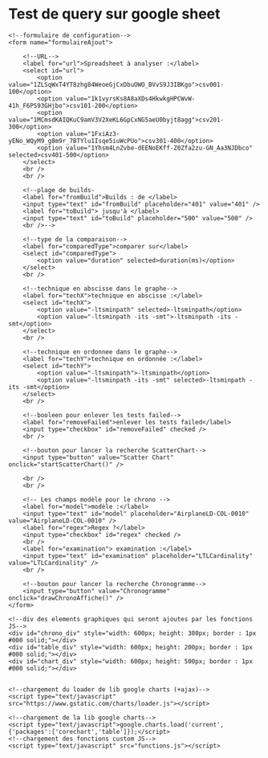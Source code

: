 # Test de query sur google sheet

<html>
<body>

	<!--formulaire de configuration-->
	<form name="formulaireAjout">
		
		<!--URL-->
		<label for="url">Spreadsheet à analyser :</label>
		<select id="url">
			<option value="1ZLSqWxT4YT8zhg84WeoeGjCxDbuOWO_BVvS9J3IBKgo">csv001-100</option>
			<option value="1k1vyrsKs8A8aXDs4HkwkgHPCWvW-41h_F6PS93GHjbo">csv101-200</option>
			<option value="1MCmsdKAIQKuC9amV3V2XeKL6GpCxNG5aeU0byjt8agg">csv201-300</option>
			<option value="1FxiAz3-yENo_WQyM9_g8m9r_7BTYlu1Isqe5iuWcPUo">csv301-400</option>
			<option value="1Yhsm4LnZvbe-dEENoEKff-Z0Zfa2zu-GN_Aa3NJDbco" selected>csv401-500</option>
		</select>
		<br />
		<br />
		
		<!--plage de builds-
		<label for="fromBuild">Builds : de </label>
		<input type="text" id="fromBuild" placeholder="401" value="401" />
		<label for="toBuild"> jusqu'à </label>
		<input type="text" id="toBuild" placeholder="500" value="500" />
		<br />-->
		
		<!--type de la comparaison-->
		<label for="comparedType">comparer sur</label>
		<select id="comparedType">
			<option value="duration" selected>duration(ms)</option>
		</select>
		<br />
		
		<!--technique en abscisse dans le graphe-->
		<label for="techX">technique en abscisse :</label>
		<select id="techX">
			<option value="-ltsminpath" selected>-ltsminpath</option>
			<option value="-ltsminpath -its -smt">-ltsminpath -its -smt</option>
		</select>
		<br />
		
		<!--technique en ordonnee dans le graphe-->
		<label for="techY">technique en ordonnée :</label>
		<select id="techY">
			<option value="-ltsminpath">-ltsminpath</option>
			<option value="-ltsminpath -its -smt" selected>-ltsminpath -its -smt</option>
		</select>
		<br />
		
		<!--booleen pour enlever les tests failed-->
		<label for="removeFailed">enlever les tests failed</label>
		<input type="checkbox" id="removeFailed" checked />
		<br />
		
		<!--bouton pour lancer la recherche ScatterChart-->
		<input type="button" value="Scatter Chart" onclick="startScatterChart()" /> 

		<br />
		<br />
		
		<!-- Les champs modèle pour le chrono -->
		<label for="model">modèle :</label>
		<input type="text" id="model" placeholder="AirplaneLD-COL-0010" value="AirplaneLD-COL-0010" />
		<label for="regex">Regex ?</label>
		<input type="checkbox" id="regex" checked />
		<br />
		<label for="examination"> examination :</label>
		<input type="text" id="examination" placeholder="LTLCardinality" value="LTLCardinality" />
		<br />

		<!--bouton pour lancer la recherche Chronogramme-->
		<input type="button" value="Chronogramme" onclick="drawChronoAffiche()" />
	</form>

	<!--div des elements graphiques qui seront ajoutes par les fonctions JS-->
	<div id="chrono_div" style="width: 600px; height: 300px; border : 1px #000 solid;"></div>
	<div id="table_div" style="width: 600px; height: 200px; border : 1px #000 solid;"></div>
	<div id="chart_div" style="width: 600px; height: 500px; border : 1px #000 solid;"></div>
	

	<!--chargement du loader de lib google charts (+ajax)-->
	<script type="text/javascript" src="https://www.gstatic.com/charts/loader.js"></script>
	
	<!--chargement de la lib google charts-->
	<script type="text/javascript">google.charts.load('current', {'packages':['corechart','table']});</script>
	<!--chargement des fonctions custom JS-->
	<script type="text/javascript" src="functions.js"></script>

</body>
</html>
